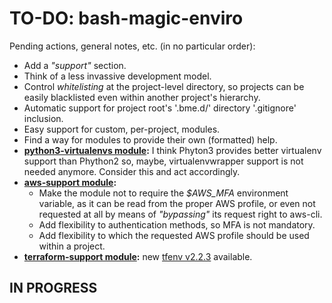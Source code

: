 # TO-DO: bash-magic-enviro
Pending actions, general notes, etc. (in no particular order):
* Add a *"support"* section.
* Think of a less invassive development model.
* Control *whitelisting* at the project-level directory, so projects can be easily blacklisted even within another project's hierarchy.
* Automatic support for project root's '.bme.d/' directory '.gitignore' inclusion.
* Easy support for custom, per-project, modules.
* Find a way for modules to provide their own (formatted) help.
* **[python3-virtualenvs module](./src/bash-magic-enviro_modules/python3-virtualenvs.module):** I think Phyton3 provides better virtualenv support than Phython2 so, maybe, virtualenvwrapper support is not needed anymore.  Consider this and act accordingly.
* **[aws-support module](./src/bash-magic-enviro_modules/aws-suport.module):**
  * Make the module not to require the *$AWS_MFA* environment variable, as it can be read from the proper AWS profile, or even not requested at all by means of *"bypassing"* its request right to aws-cli.
  * Add flexibility to authentication methods, so MFA is not mandatory.
  * Add flexibility to which the requested AWS profile should be used within a project.
* **[terraform-support module](./src/bash-magic-enviro_modules/terraform-support.module):** new [tfenv v2.2.3](https://github.com/tfutils/tfenv/tree/v2.2.3) available.

## IN PROGRESS
